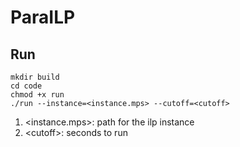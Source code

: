 # ParaILP
## Run
```
mkdir build
cd code
chmod +x run
./run --instance=<instance.mps> --cutoff=<cutoff>
```
1. \<instance.mps>: path for the ilp instance
2. \<cutoff>: seconds to run
